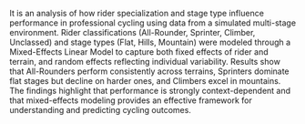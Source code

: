 It is an analysis of how rider specialization and stage type influence performance in professional cycling using data from a simulated multi-stage environment. Rider classifications (All-Rounder, Sprinter, Climber, Unclassed) and stage types (Flat, Hills, Mountain) were modeled through a Mixed-Effects Linear Model to capture both fixed effects of rider and terrain, and random effects reflecting individual variability. Results show that All-Rounders perform consistently across terrains, Sprinters dominate flat stages but decline on harder ones, and Climbers excel in mountains. The findings highlight that performance is strongly context-dependent and that mixed-effects modeling provides an effective framework for understanding and predicting cycling outcomes.

